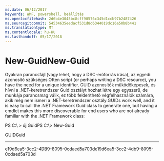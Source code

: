 ```yaml
---
ms.date: 06/12/2017
keywords: WMF, powershell, beállítás
ms.openlocfilehash: 2d6b4e3045bc8cff90576c345d1ccb97b2487426
ms.sourcegitcommit: 54534635eedacf531d8d6344019dc16a50b8b441
ms.translationtype: MT
ms.contentlocale: hu-HU
ms.lasthandoff: 05/17/2018
---
```

# <a name="new-guid"></a><span data-ttu-id="dd10f-102">New-Guid</span><span class="sxs-lookup"><span data-stu-id="dd10f-102">New-Guid</span></span>
<span data-ttu-id="dd10f-103">Gyakran parancsfájl (vagy lehet, hogy a DSC-erőforrás írása), az egyedi azonosító szükséges.</span><span class="sxs-lookup"><span data-stu-id="dd10f-103">Often script (or perhaps writing a DSC resource), you have the need for a unique identifier.</span></span> <span data-ttu-id="dd10f-104">GUID azonosítók működőképesek, és hívni a .NET-keretrendszer Guid osztályt hozhat létre egy egyszerű, de munkája parancsmag válik, ez több felderíthető végfelhasználók számára, akik még nem ismeri a .NET-keretrendszer osztály:</span><span class="sxs-lookup"><span data-stu-id="dd10f-104">GUIDs work well, and it is easy to call the .NET Framework Guid class to generate one, but having a cmdlet makes this more discoverable for end users who are not already familiar with the .NET Framework class:</span></span>

<span data-ttu-id="dd10f-105">PS C:\\ &gt; új Guid</span><span class="sxs-lookup"><span data-stu-id="dd10f-105">PS C:\\&gt; New-Guid</span></span>

<span data-ttu-id="dd10f-106">GUID</span><span class="sxs-lookup"><span data-stu-id="dd10f-106">Guid</span></span>

----

<span data-ttu-id="dd10f-107">e19d6ea5-3cc2-4DB9-8095-0cdaed5a703d</span><span class="sxs-lookup"><span data-stu-id="dd10f-107">e19d6ea5-3cc2-4db9-8095-0cdaed5a703d</span></span>
